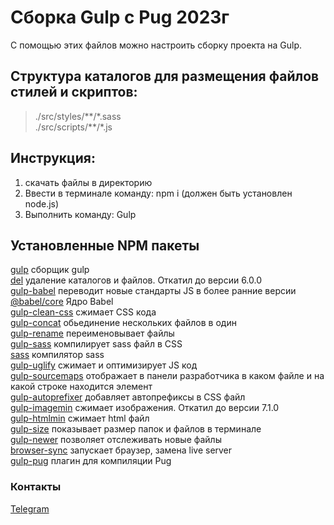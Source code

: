 # Сборка Gulp c Pug 2023г

С помощью этих файлов можно настроить сборку проекта на Gulp.

## Структура каталогов для размещения файлов cтилей и скриптов:

> ./src/styles/\*\*/\*.sass  
> ./src/scripts/\*\*/\*.js

## Инструкция:

1. скачать файлы в директорию
2. Ввести в терминале команду: npm i (должен быть установлен node.js)
3. Выполнить команду: Gulp

## Установленные NPM пакеты

[gulp](https://www.npmjs.com/package/gulp) сборщик gulp  
[del](https://www.npmjs.com/package/del) удаление каталогов и файлов. Откатил до версии 6.0.0  
[gulp-babel](https://www.npmjs.com/package/gulp-babel) переводит новые стандарты JS в более ранние версии  
[@babel/core](https://www.npmjs.com/package/@babel/core) Ядро Babel  
[gulp-clean-css](https://www.npmjs.com/package/gulp-clean-css) сжимает CSS кода  
[gulp-concat](https://www.npmjs.com/package/gulp-concat) обьединение нескольких файлов в один  
[gulp-rename](https://www.npmjs.com/package/gulp-rename) переименовывает файлы  
[gulp-sass](https://www.npmjs.com/package/gulp-sass) компилирует sass файл в CSS  
[sass](https://www.npmjs.com/package/sass) компилятор sass  
[gulp-uglify](https://www.npmjs.com/package/gulp-uglify) сжимает и оптимизирует JS код  
[gulp-sourcemaps](https://www.npmjs.com/package/gulp-sourcemaps) отображает в панели разработчика в каком файле и на какой строке находится элемент  
[gulp-autoprefixer](https://www.npmjs.com/package/gulp-autoprefixer) добавляет автопрефиксы в CSS файл  
[gulp-imagemin](https://www.npmjs.com/package/gulp-imagemin) cжимает изображения. Откатил до версии 7.1.0  
[gulp-htmlmin](https://www.npmjs.com/package/gulp-htmlmin) сжимает html файл  
[gulp-size](https://www.npmjs.com/package/gulp-size) показывает размер папок и файлов в терминале  
[gulp-newer](https://www.npmjs.com/package/gulp-newer) позволяет отслеживать новые файлы  
[browser-sync](https://www.npmjs.com/package/browser-sync) запускает браузер, замена live server  
[gulp-pug](https://www.npmjs.com/package/gulp-pug) плагин для компиляции Pug

### Контакты

[Telegram](https://t.me/ilyaVishnevskiy)
